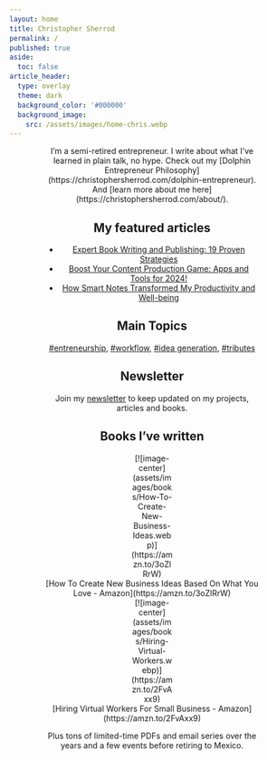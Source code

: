 ```yaml
---
layout: home
title: Christopher Sherrod
permalink: /
published: true
aside:
  toc: false
article_header:
  type: overlay
  theme: dark
  background_color: '#000000'
  background_image:
    src: /assets/images/home-chris.webp
---
```

<div style="width:75%; margin:0 auto;" align="center" markdown="1">
I’m a semi-retired entrepreneur. I write about what I’ve learned in plain talk, no hype. Check out my [Dolphin Entrepreneur Philosophy](https://christophersherrod.com/dolphin-entrepreneur). And [learn more about me here](https://christophersherrod.com/about/).

## My featured articles
- [Expert Book Writing and Publishing: 19 Proven Strategies](https://christophersherrod.com/book-advice/)
- [Boost Your Content Production Game: Apps and Tools for 2024!](https://christophersherrod.com/workflow)
- [How Smart Notes Transformed My Productivity and Well-being](https://christophersherrod.com/smart-notes/)

## Main Topics
[#entreneurship](https://christophersherrod.com/archive/?tag=entrepreneurship), [#workflow](https://christophersherrod.com/archive/?tag=workflow-apps), [#idea generation](https://christophersherrod.com/archive/?tag=idea-generation), [#tributes](https://christophersherrod.com/archive/?tag=tribute)

## Newsletter
Join my [newsletter](https://christophersherrod.com/newsletter/) to keep updated on my projects, articles and books.

## Books I’ve written
<div style="width:20%; margin:0 auto;" align="center" markdown="1">
[![image-center](assets/images/books/How-To-Create-New-Business-Ideas.webp)](https://amzn.to/3oZlRrW)
</div>
[How To Create New Business Ideas Based On What You Love - Amazon](https://amzn.to/3oZlRrW)

<div style="width:20%; margin:0 auto;" align="center" markdown="1">
[![image-center](assets/images/books/Hiring-Virtual-Workers.webp)](https://amzn.to/2FvAxx9)
</div>
[Hiring Virtual Workers For Small Business - Amazon](https://amzn.to/2FvAxx9)

Plus tons of limited-time PDFs and email series over the years and a few events before retiring to Mexico.
</div>